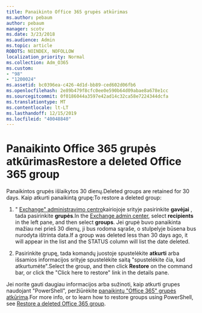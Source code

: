 ```yaml
---
title: Panaikinto Office 365 grupės atkūrimas
ms.author: pebaum
author: pebaum
manager: scotv
ms.date: 3/23/2018
ms.audience: Admin
ms.topic: article
ROBOTS: NOINDEX, NOFOLLOW
localization_priority: Normal
ms.collection: Adm_O365
ms.custom:
- "98"
- "1200024"
ms.assetid: bc0396ea-c426-4d1d-bb89-ced602d06fb6
ms.openlocfilehash: 2e89b479f8cfc0ee0e590b64d09abae8a678e1cc
ms.sourcegitcommit: 0f0186044a3597e42ad14c32ca58e7224344dcfa
ms.translationtype: MT
ms.contentlocale: lt-LT
ms.lasthandoff: 12/15/2019
ms.locfileid: "40048840"
---
```

# <a name="restore-a-deleted-office-365-group"></a><span data-ttu-id="eaa87-102">Panaikinto Office 365 grupės atkūrimas</span><span class="sxs-lookup"><span data-stu-id="eaa87-102">Restore a deleted Office 365 group</span></span>

<span data-ttu-id="eaa87-103">Panaikintos grupės išlaikytos 30 dienų.</span><span class="sxs-lookup"><span data-stu-id="eaa87-103">Deleted groups are retained for 30 days.</span></span> <span data-ttu-id="eaa87-104">Kaip atkurti panaikintą grupę:</span><span class="sxs-lookup"><span data-stu-id="eaa87-104">To restore a deleted group:</span></span>
  
1. <span data-ttu-id="eaa87-105">" [Exchange" administravimo centro](https://outlook.office365.com/ecp/)kairiojoje srityje pasirinkite **gavėjai** , tada pasirinkite **grupės**.</span><span class="sxs-lookup"><span data-stu-id="eaa87-105">In the [Exchange admin center](https://outlook.office365.com/ecp/), select **recipients** in the left pane, and then select **groups**.</span></span> <span data-ttu-id="eaa87-106">Jei grupė buvo panaikinta mažiau nei prieš 30 dienų, ji bus rodoma sąraše, o stulpelyje būsena bus nurodyta ištrinta data.</span><span class="sxs-lookup"><span data-stu-id="eaa87-106">If a group was deleted less than 30 days ago, it will appear in the list and the STATUS column will list the date deleted.</span></span>

2. <span data-ttu-id="eaa87-107">Pasirinkite grupę, tada komandų juostoje spustelėkite **atkurti** arba išsamios informacijos srityje spustelėkite saitą "spustelėkite čia, kad atkurtumėte".</span><span class="sxs-lookup"><span data-stu-id="eaa87-107">Select the group, and then click **Restore** on the command bar, or click the "Click here to restore" link in the details pane.</span></span>

<span data-ttu-id="eaa87-108">Jei norite gauti daugiau informacijos arba sužinoti, kaip atkurti grupes naudojant "PowerShell", peržiūrėkite [panaikintų "Office 365" grupės atkūrimą](https://go.microsoft.com/fwlink/?linkid=867802).</span><span class="sxs-lookup"><span data-stu-id="eaa87-108">For more info, or to learn how to restore groups using PowerShell, see [Restore a deleted Office 365 group](https://go.microsoft.com/fwlink/?linkid=867802).</span></span>
  
